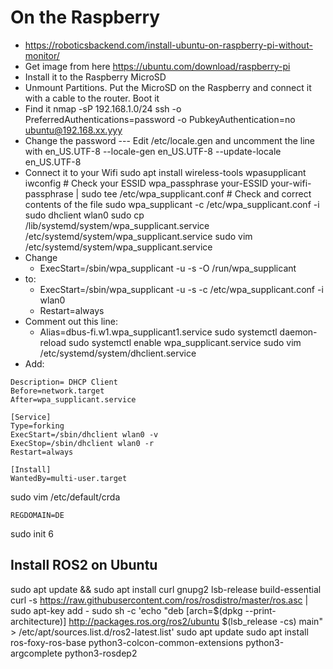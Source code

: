 # On the Raspberry
- https://roboticsbackend.com/install-ubuntu-on-raspberry-pi-without-monitor/
- Get image from here https://ubuntu.com/download/raspberry-pi
- Install it to the Raspberry MicroSD
- Unmount Partitions. Put the MicroSD on the Raspberry and connect it with a cable to the router. Boot it
- Find it
nmap -sP 192.168.1.0/24 
ssh -o PreferredAuthentications=password -o PubkeyAuthentication=no ubuntu@192.168.xx.yyy
- Change the password
--- Edit /etc/locale.gen and uncomment the line with en_US.UTF-8
--locale-gen en_US.UTF-8
--update-locale en_US.UTF-8
- Connect it to your Wifi
sudo apt install wireless-tools wpasupplicant
iwconfig # Check your ESSID
wpa_passphrase your-ESSID your-wifi-passphrase | sudo tee /etc/wpa_supplicant.conf # Check and correct contents of the file
sudo wpa_supplicant -c /etc/wpa_supplicant.conf -i 
sudo dhclient wlan0
sudo cp /lib/systemd/system/wpa_supplicant.service /etc/systemd/system/wpa_supplicant.service
sudo vim /etc/systemd/system/wpa_supplicant.service
- Change
  - ExecStart=/sbin/wpa_supplicant -u -s -O /run/wpa_supplicant
- to:
  - ExecStart=/sbin/wpa_supplicant -u -s -c /etc/wpa_supplicant.conf -i wlan0
  - Restart=always
- Comment out this line:
  - Alias=dbus-fi.w1.wpa_supplicant1.service
sudo systemctl daemon-reload
sudo systemctl enable wpa_supplicant.service
sudo vim /etc/systemd/system/dhclient.service
- Add:
```[Unit]
Description= DHCP Client
Before=network.target
After=wpa_supplicant.service

[Service]
Type=forking
ExecStart=/sbin/dhclient wlan0 -v
ExecStop=/sbin/dhclient wlan0 -r
Restart=always
 
[Install]
WantedBy=multi-user.target
```
sudo vim /etc/default/crda
```
REGDOMAIN=DE
```
sudo init 6

## Install ROS2 on Ubuntu
sudo apt update && sudo apt install curl gnupg2 lsb-release build-essential
curl -s https://raw.githubusercontent.com/ros/rosdistro/master/ros.asc | sudo apt-key add -
sudo sh -c 'echo "deb [arch=$(dpkg --print-architecture)] http://packages.ros.org/ros2/ubuntu $(lsb_release -cs) main" > /etc/apt/sources.list.d/ros2-latest.list'
sudo apt update
sudo apt install ros-foxy-ros-base python3-colcon-common-extensions python3-argcomplete python3-rosdep2

